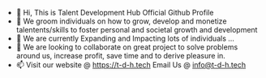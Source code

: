 - 👋 Hi, This is Talent Development Hub Official Github Profile
- 👀 We groom individuals on how to grow, develop and monetize talentents/skills to foster personal and societal growth and development
- 🌱 We are currently Expanding and Impacting lots of individuals ...
- 💞️ We are looking to collaborate on great project to solve problems around us, increase profit, save time and to derive pleasure in.
- 📫 Visit our website @ https://t-d-h.tech Email Us @ info@t-d-h.tech

<!---
tadXHub/tadXHub is a ✨ special ✨ repository because its `README.md` (this file) appears on your GitHub profile.
You can click the Preview link to take a look at your changes.
--->
